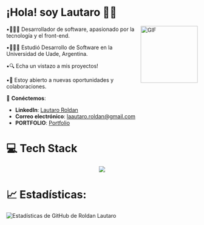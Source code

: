 # ¡Hola! soy Lautaro 👋🏻

<img align="right" alt="GIF" src="activos/gif1.gif" width="150px"/>

▪︎👩🏻‍💻 Desarrollador de software, apasionado por la tecnología y el front-end.
  
▪︎👩🏻‍🎓 Estudió Desarrollo de Software en la Universidad de Uade, Argentina.
  
▪︎🔍 Echa un vistazo a mis proyectos!
  
▪︎👯 Estoy abierto a nuevas oportunidades y colaboraciones.
  
🔗 **Conéctemos**:
- **LinkedIn**: [Lautaro Roldan](https://www.linkedin.com/in/lautaro-roldan/)
- **Correo electrónico**: [laautaro.roldan@gmail.com](mailto:laautaro.roldan@gmail.com)
- **PORTFOLIO**: [Portfolio](https://roldanlautaro.github.io/PortfolioByLautaro/)


# 💻 Tech Stack

<p align="center">
  <a href="https://skillicons.dev">
    <img src="https://skillicons.dev/icons?i=html,css,js,py,java,mysql,git,github&theme=light" />
  </a>
</p>

# 📈 Estadísticas:

![Estadísticas de GitHub de Roldan Lautaro](https://github-readme-stats.vercel.app/api?username=Roldanlautaro&show_icons=true&hide_title=true&count_private=true&hide=prs)

